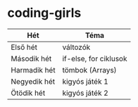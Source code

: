 coding-girls
============

|Hét| Téma|
|---|---|
|Első hét| változók|
|Második hét| if-else, for ciklusok|
|Harmadik hét| tömbok (Arrays)|
|Negyedik hét| kigyós játék 1|
|Ötödik hét| kigyós játék 2|
